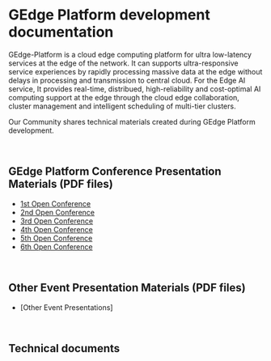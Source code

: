 # GEdge Platform development documentation
GEdge-Platform is a cloud edge computing platform for ultra low-latency services at the edge of the network.
It can supports ultra-responsive service experiences by rapidly processing massive data at the edge without delays in processing and transmission to central cloud. For the Edge AI service,
It provides real-time, distribued, high-reliability and cost-optimal AI computing support at the edge through the cloud edge collaboration, cluster management and intelligent scheduling of multi-tier clusters.

Our Community shares technical materials created during GEdge Platform development.

<BR>

## GEdge Platform Conference Presentation Materials (PDF files)
- [1st Open Conference](https://github.com/gedge-platform/docs/tree/master/conference/1st "docs/conference/1st")
- [2nd Open Conference](https://github.com/gedge-platform/docs/tree/master/conference/2nd "docs/conference/2nd")
- [3rd Open Conference](https://github.com/gedge-platform/docs/tree/master/conference/3rd "docs/conference/3rd")
- [4th Open Conference](https://github.com/gedge-platform/docs/tree/master/conference/4th "docs/conference/4th")
- [5th Open Conference](https://github.com/gedge-platform/docs/tree/master/conference/5th "docs/conference/5th")
- [6th Open Conference](https://github.com/gedge-platform/docs/tree/master/conference/6th "docs/conference/6th")
<BR>

## Other Event Presentation Materials (PDF files)

- [Other Event Presentations]


<BR>

## Technical documents 
